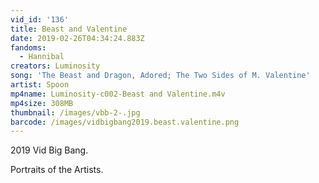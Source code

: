```yaml
---
vid_id: '136'
title: Beast and Valentine
date: 2019-02-26T04:34:24.883Z
fandoms:
  - Hannibal
creators: Luminosity
song: 'The Beast and Dragon, Adored; The Two Sides of M. Valentine'
artist: Spoon
mp4name: Luminosity-c002-Beast and Valentine.m4v
mp4size: 308MB
thumbnail: /images/vbb-2-.jpg
barcode: /images/vidbigbang2019.beast.valentine.png
---
```

2019 Vid Big Bang.

Portraits of the Artists.
